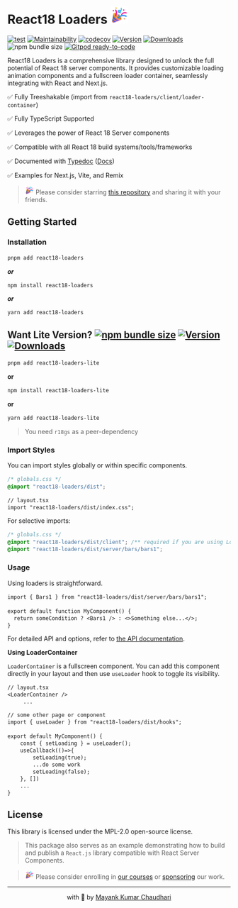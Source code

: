 # React18 Loaders <img src="https://raw.githubusercontent.com/mayank1513/mayank1513/main/popper.png" style="height: 40px"/>

[![test](https://github.com/react18-tools/turborepo-template/actions/workflows/test.yml/badge.svg)](https://github.com/react18-tools/turborepo-template/actions/workflows/test.yml) [![Maintainability](https://api.codeclimate.com/v1/badges/aa896ec14c570f3bb274/maintainability)](https://codeclimate.com/github/react18-tools/turborepo-template/maintainability) [![codecov](https://codecov.io/gh/react18-tools/turborepo-template/graph/badge.svg)](https://codecov.io/gh/react18-tools/turborepo-template) [![Version](https://img.shields.io/npm/v/react18-loaders.svg?colorB=green)](https://www.npmjs.com/package/react18-loaders) [![Downloads](https://img.jsdelivr.com/img.shields.io/npm/d18m/react18-loaders.svg)](https://www.npmjs.com/package/react18-loaders) ![npm bundle size](https://img.shields.io/bundlephobia/minzip/react18-loaders) [![Gitpod ready-to-code](https://img.shields.io/badge/Gitpod-ready--to--code-blue?logo=gitpod)](https://gitpod.io/from-referrer/)

React18 Loaders is a comprehensive library designed to unlock the full potential of React 18 server components. It provides customizable loading animation components and a fullscreen loader container, seamlessly integrating with React and Next.js.

✅ Fully Treeshakable (import from `react18-loaders/client/loader-container`)

✅ Fully TypeScript Supported

✅ Leverages the power of React 18 Server components

✅ Compatible with all React 18 build systems/tools/frameworks

✅ Documented with [Typedoc](https://react18-tools.github.io/turborepo-template) ([Docs](https://react18-tools.github.io/turborepo-template))

✅ Examples for Next.js, Vite, and Remix

> <img src="https://raw.githubusercontent.com/mayank1513/mayank1513/main/popper.png" style="height: 20px"/> Please consider starring [this repository](https://github.com/react18-tools/turborepo-template) and sharing it with your friends.

## Getting Started

### Installation

```bash
pnpm add react18-loaders
```

**_or_**

```bash
npm install react18-loaders
```

**_or_**

```bash
yarn add react18-loaders
```

## Want Lite Version? [![npm bundle size](https://img.shields.io/bundlephobia/minzip/react18-loaders-lite)](https://www.npmjs.com/package/react18-loaders-lite) [![Version](https://img.shields.io/npm/v/react18-loaders-lite.svg?colorB=green)](https://www.npmjs.com/package/react18-loaders-lite) [![Downloads](https://img.jsdelivr.com/img.shields.io/npm/d18m/react18-loaders-lite.svg)](https://www.npmjs.com/package/react18-loaders-lite)

```bash
pnpm add react18-loaders-lite
```

**or**

```bash
npm install react18-loaders-lite
```

**or**

```bash
yarn add react18-loaders-lite
```

> You need `r18gs` as a peer-dependency

### Import Styles

You can import styles globally or within specific components.

```css
/* globals.css */
@import "react18-loaders/dist";
```

```tsx
// layout.tsx
import "react18-loaders/dist/index.css";
```

For selective imports:

```css
/* globals.css */
@import "react18-loaders/dist/client"; /** required if you are using LoaderContainer */
@import "react18-loaders/dist/server/bars/bars1";
```

### Usage

Using loaders is straightforward.

```tsx
import { Bars1 } from "react18-loaders/dist/server/bars/bars1";

export default function MyComponent() {
  return someCondition ? <Bars1 /> : <>Something else...</>;
}
```

For detailed API and options, refer to [the API documentation](https://react18-tools.github.io/turborepo-template).

**Using LoaderContainer**

`LoaderContainer` is a fullscreen component. You can add this component directly in your layout and then use `useLoader` hook to toggle its visibility.

```tsx
// layout.tsx
<LoaderContainer />
	 ...
```

```tsx
// some other page or component
import { useLoader } from "react18-loaders/dist/hooks";

export default MyComponent() {
	const { setLoading } = useLoader();
	useCallback(()=>{
		setLoading(true);
		...do some work
		setLoading(false);
	}, [])
	...
}
```

## License

This library is licensed under the MPL-2.0 open-source license.

> This package also serves as an example demonstrating how to build and publish a `React.js` library compatible with React Server Components.

> <img src="https://raw.githubusercontent.com/mayank1513/mayank1513/main/popper.png" style="height: 20px"/> Please consider enrolling in [our courses](https://mayank-chaudhari.vercel.app/courses) or [sponsoring](https://github.com/sponsors/mayank1513) our work.

<hr />

<p align="center" style="text-align:center">with 💖 by <a href="https://mayank-chaudhari.vercel.app" target="_blank">Mayank Kumar Chaudhari</a></p>
